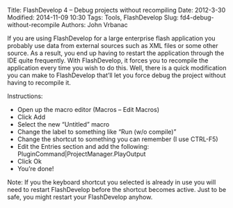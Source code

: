 Title: FlashDevelop 4 – Debug projects without recompiling
Date: 2012-3-30
Modified: 2014-11-09 10:30
Tags: Tools, FlashDevelop
Slug: fd4-debug-without-recompile
Authors: John Vrbanac

If you are using FlashDevelop for a large enterprise flash application
you probably use data from external sources such as XML files or some
other source. As a result, you end up having to restart the application
through the IDE quite frequently. With FlashDevelop, it forces you to
recompile the application every time you wish to do this. Well, there is
a quick modification you can make to FlashDevelop that’ll let you force
debug the project without having to recompile it.

Instructions:

* Open up the macro editor (Macros – Edit Macros)
* Click Add
* Select the new “Untitled” macro
* Change the label to something like “Run (w/o compile)”
* Change the shortcut to something you can remember (I use CTRL-F5)
* Edit the Entries section and add the following:  PluginCommand|ProjectManager.PlayOutput
* Click Ok
* You’re done!

Note: If you the keyboard shortcut you selected is already in use you
will need to restart FlashDevelop before the shortcut becomes active.
Just to be safe, you might restart your FlashDevelop anyhow.
